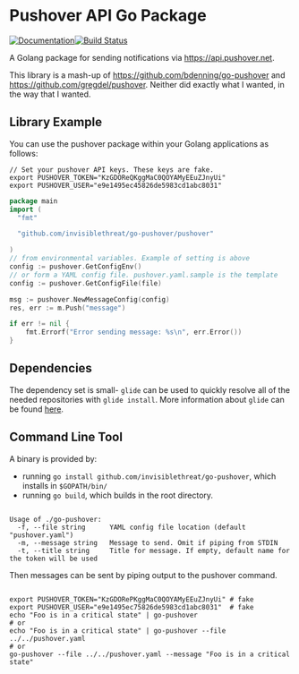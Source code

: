 # Pushover API Go Package

[![Documentation](https://godoc.org/github.com/invisiblethreat/go-pushover/pushover?status.svg)](https://godoc.org/github.com/invisiblethreat/go-pushover)[![Build Status](https://travis-ci.org/invisiblethreat/go-pushover.svg?branch=master)](https://travis-ci.org/invisiblethreat/go-pushover)

A Golang package for sending notifications via https://api.pushover.net.

This library is a mash-up of https://github.com/bdenning/go-pushover and
https://github.com/gregdel/pushover. Neither did exactly what I wanted, in the
way that I wanted.

## Library Example

You can use the pushover package within your Golang applications as follows:

```shell
// Set your pushover API keys. These keys are fake.
export PUSHOVER_TOKEN="KzGDOReQKggMaC0QOYAMyEEuZJnyUi"
export PUSHOVER_USER="e9e1495ec45826de5983cd1abc8031"
```

```go
package main
import (
  "fmt"

  "github.com/invisiblethreat/go-pushover/pushover"

)
// from environmental variables. Example of setting is above
config := pushover.GetConfigEnv()
// or form a YAML config file. pushover.yaml.sample is the template
config := pushover.GetConfigFile(file)

msg := pushover.NewMessageConfig(config)
res, err := m.Push("message")

if err != nil {
    fmt.Errorf("Error sending message: %s\n", err.Error())
}
```

## Dependencies

The dependency set is small- `glide` can be used to quickly resolve
all of the needed repositories with `glide install`. More information about
`glide` can be found [here](https://github.com/Masterminds/glide).

## Command Line Tool

A binary is provided by:

* running `go install github.com/invisiblethreat/go-pushover`, which installs in `$GOPATH/bin/`
* running `go build`, which builds in the root directory.

```shell

Usage of ./go-pushover:
  -f, --file string      YAML config file location (default "pushover.yaml")
  -m, --message string   Message to send. Omit if piping from STDIN
  -t, --title string     Title for message. If empty, default name for the token will be used

  ```

Then messages can be sent by piping output to the pushover command.

```shell

export PUSHOVER_TOKEN="KzGDORePKggMaC0QOYAMyEEuZJnyUi" # fake
export PUSHOVER_USER="e9e1495ec75826de5983cd1abc8031"  # fake
echo "Foo is in a critical state" | go-pushover
# or
echo "Foo is in a critical state" | go-pushover --file ../../pushover.yaml
# or
go-pushover --file ../../pushover.yaml --message "Foo is in a critical state"


```
